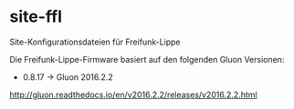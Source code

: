 # site-ffl
Site-Konfigurationsdateien für Freifunk-Lippe

Die Freifunk-Lippe-Firmware basiert auf den folgenden Gluon Versionen:

* 0.8.17 -> Gluon 2016.2.2

http://gluon.readthedocs.io/en/v2016.2.2/releases/v2016.2.2.html
